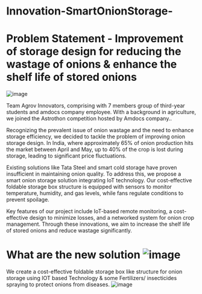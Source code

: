 # Innovation-SmartOnionStorage-
# Problem Statement - Improvement of storage design for reducing the wastage of onions & enhance the shelf life of stored onions
![image](https://github.com/punamgawade29/Innovation-SmartOnionStorage-/assets/141442107/5e13adfd-f6a6-4231-8486-1627d110140c)


Team Agrov Innovators, comprising with 7 members  group of third-year students and amdocs company employee. With a background in agriculture, we joined the Astrothon competition hosted by Amdocs company..

Recognizing the prevalent issue of onion wastage and the need to enhance storage efficiency, we decided to tackle the problem of improving onion storage design. In India, where approximately 65% of onion production hits the market between April and May, up to 40% of the crop is lost during storage, leading to significant price fluctuations.

Existing solutions like Tata Steel and smart cold storage have proven insufficient in maintaining onion quality. To address this, we propose a smart onion storage solution integrating IoT technology. Our cost-effective foldable storage box structure is equipped with sensors to monitor temperature, humidity, and gas levels, while fans regulate conditions to prevent spoilage.

Key features of our project include IoT-based remote monitoring, a cost-effective design to minimize losses, and a networked system for onion crop management. Through these innovations, we aim to increase the shelf life of stored onions and reduce wastage significantly.

# What are the new solution ![image](https://github.com/punamgawade29/Innovation-SmartOnionStorage-/assets/141442107/3b5d625f-767e-4cff-96c8-53f55a48fb96)
We create a cost-effective foldable storage box  like structure for onion storage using IOT based Technology & some Fertilizers/ insecticides spraying to protect onions from diseases.
![image](https://github.com/punamgawade29/Innovation-SmartOnionStorage-/assets/141442107/57806596-6bbd-49ca-ba6a-6fb064a078c7)

